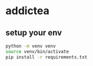# addictea

## setup your env
```sh
python -m venv venv
source venv/bin/activate
pip install -r requirements.txt
```
